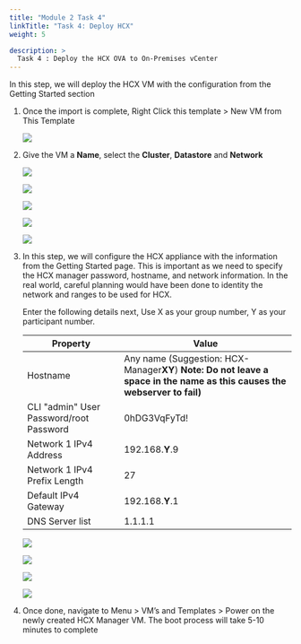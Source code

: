 ```yaml
---
title: "Module 2 Task 4"
linkTitle: "Task 4: Deploy HCX"
weight: 5

description: >
  Task 4 : Deploy the HCX OVA to On-Premises vCenter
---
```



In this step, we will deploy the HCX VM with the configuration from the Getting
Started section

1.  Once the import is complete, Right Click this template \> New VM from This
    Template

    ![](f54edc0fc063b7ef5e77d029f9c7c0ce.png)

2.  Give the VM a **Name**, select the **Cluster**, **Datastore** and
    **Network**

    ![](5d4999057f9a933d2ecfd60d5df0eebd.png)

    ![](608845f587627296db79510c1b19e018.png)

    ![](27a77ab9fc09c2be93ac5837c6241c3e.png)

    ![](e9cec8fa672af325ba0046af989e6979.png)

    ![](6b7a3cb0e6041b14f66dbd5a692d67bc.png)

3.  In this step, we will configure the HCX appliance with the information from
    the Getting Started page. This is important as we need to specify the HCX
    manager password, hostname, and network information. In the real world,
    careful planning would have been done to identity the network and ranges to
    be used for HCX.

    Enter the following details next, Use X as your group number, Y as your participant number.

    | **Property**                            | **Value**                                                                                                              |
    |-----------------------------------------|------------------------------------------------------------------------------------------------------------------------|
    | Hostname                                | Any name (Suggestion: HCX-Manager**XY**) **Note: Do not leave a space in the name as this causes the webserver to fail)** |
    | CLI "admin" User Password/root Password | 0hDG3VqFyTd!                                                                                                           |
    | Network 1 IPv4 Address                  | 192.168.**Y**.9                                                                                                         |
    | Network 1 IPv4 Prefix Length            | 27                                                                                                                     |
    | Default IPv4 Gateway                    | 192.168.**Y**.1                                                                                                         |
    | DNS Server list                         | 1.1.1.1                                                                                                                |

    ![](b85bba096a40c43616f56c8adfbac9d9.png)

    ![](69b481bc44f0e0969b82ecf3e8023c81.png)

    ![](49535af268151cff5646fc54fc84a995.png)

    ![](2f6286c6041ed03162b6b6e76a120e5d.png)

4.  Once done, navigate to Menu \> VM’s and Templates \> Power on the newly
    created HCX Manager VM. The boot process will take 5-10 minutes to complete
